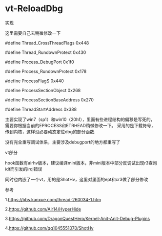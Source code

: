 # vt-ReloadDbg

实现

这里需要自己去稍微修改一下

#define  Thread_CrossThreadFlags 0x448

#define  Thread_RundownProtect 0x430

#define  Process_DebugPort 0x1f0

#define  Process_RundownProtect 0x178

#define  ProcessFlagS 0x440

#define  ProcessSectionObject 0x268

#define  ProcessSectionBaseAddress 0x270

#define  ThreadStartAddress 0x388


主要实现了win7（sp1）和win10（20h1），里面有些进程结构的偏移是写死的，需要你根据当前的EPROCESS和ETRHEAD稍微修改一下。
采用的是下载符号，传到内核，这样没必要动态定位dbg的部分函数.

没有完全重写调试体系，主要涉及debugport的地方都重写了

vt部分

hook函数有airhv版本，建议编译mini版本，非mini版本中部分反调试出现r3查询idt而引发的irql错误

同时也内嵌了一个vt，用的是ShotHv，这里对里面的ept和cr3做了部分修改

参考

1.https://bbs.kanxue.com/thread-260034-1.htm

2.https://github.com/Air14/HyperHide

3.https://github.com/DragonQuestHero/Kernel-Anit-Anit-Debug-Plugins

4.https://github.com/qq1045551070/ShotHv
